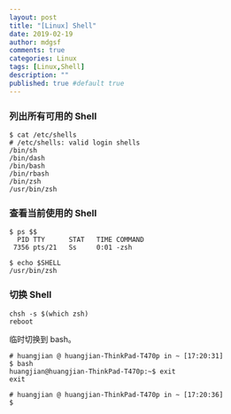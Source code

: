```yaml
---
layout: post
title: "[Linux] Shell"
date: 2019-02-19
author: mdgsf
comments: true
categories: Linux
tags: [Linux,Shell]
description: ""
published: true #default true
---
```


### 列出所有可用的 Shell

```
$ cat /etc/shells
# /etc/shells: valid login shells
/bin/sh
/bin/dash
/bin/bash
/bin/rbash
/bin/zsh
/usr/bin/zsh
```

### 查看当前使用的 Shell

```
$ ps $$
  PID TTY      STAT   TIME COMMAND
 7356 pts/21   Ss     0:01 -zsh
```

```
$ echo $SHELL
/usr/bin/zsh
```

### 切换 Shell

```
chsh -s $(which zsh)
reboot
```

临时切换到 bash。

```
# huangjian @ huangjian-ThinkPad-T470p in ~ [17:20:31]
$ bash
huangjian@huangjian-ThinkPad-T470p:~$ exit
exit

# huangjian @ huangjian-ThinkPad-T470p in ~ [17:20:36]
$
````


